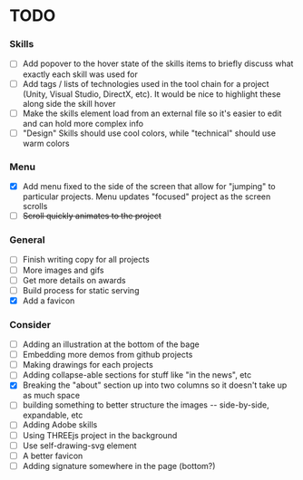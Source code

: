 # TODO

### Skills

- [ ] Add popover to the hover state of the skills items to briefly discuss what exactly each skill was used for
- [ ] Add tags / lists of technologies used in the tool chain for a project (Unity, Visual Studio, DirectX, etc).
It would be nice to highlight these along side the skill hover
- [ ] Make the skills element load from an external file so it's easier to edit and can hold more complex info
- [ ] "Design" Skills should use cool colors, while "technical" should use warm colors

### Menu

- [X] Add menu fixed to the side of the screen that allow for "jumping" to particular projects.
Menu updates "focused" project as the screen scrolls
- [ ] ~~Scroll quickly animates to the project~~

### General

- [ ] Finish writing copy for all projects
- [ ] More images and gifs
- [ ] Get more details on awards
- [ ] Build process for static serving
- [X] Add a favicon

### Consider

- [ ] Adding an illustration at the bottom of the bage
- [ ] Embedding more demos from github projects
- [ ] Making drawings for each projects
- [ ] Adding collapse-able sections for stuff like "in the news", etc
- [X] Breaking the "about" section up into two columns so it doesn't take up as much space
- [ ] building something to better structure the images -- side-by-side, expandable, etc
- [ ] Adding Adobe skills
- [ ] Using THREEjs project in the background
- [ ] Use self-drawing-svg element
- [ ] A better favicon
- [ ] Adding signature somewhere in the page (bottom?)
